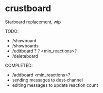 # crustboard

Starboard replacement, wip

TODO:
- /showboard <name>
- /showboards
- /editboard <name> <dest-channel>? <reactions>? <min_reactions>?
- /deleteboard <name>

COMPLETED:
- /addboard <name> <dest-channel> <reactions> <min_reactions>?
- sending messages to dest-channel
- editing messages to update reaction count
